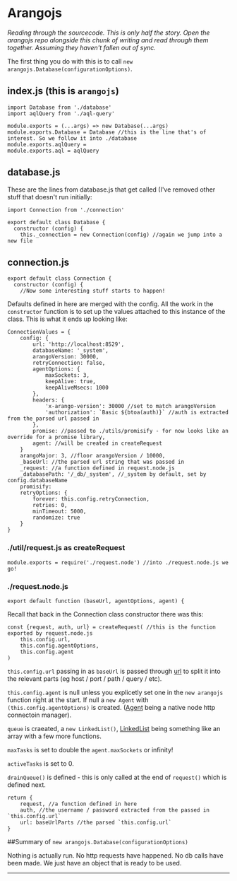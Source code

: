 # Arangojs

_Reading through the sourcecode. This is only half the story. Open the arangojs repo alongside this chunk of writing and read through them together. Assuming they haven't fallen out of sync._

The first thing you do with this is to call `new arangojs.Database(configurationOptions)`.

## index.js (this is `arangojs`)

```
import Database from './database'
import aqlQuery from './aql-query'

module.exports = (...args) => new Database(...args)
module.exports.Database = Database //this is the line that's of interest. So we follow it into ./database
module.exports.aqlQuery =
module.exports.aql = aqlQuery
```
## database.js

These are the lines from database.js that get called (I've removed other stuff that doesn't run initially:

```
import Connection from './connection'

export default class Database {
  constructor (config) {
    this._connection = new Connection(config) //again we jump into a new file
```

## connection.js

```
export default class Connection {
  constructor (config) {
    //Now some interesting stuff starts to happen! 
```

Defaults defined in here are merged with the config. All the work in the `constructor` function is to set up the values attached to this instance of the class. This is what it ends up looking like:

```
ConnectionValues = {
    config: {
        url: 'http://localhost:8529',
        databaseName: '_system',
        arangoVersion: 30000,
        retryConnection: false,
        agentOptions: {
            maxSockets: 3,
            keepAlive: true,
            keepAliveMsecs: 1000
        },
        headers: {
            'x-arango-version': 30000 //set to match arangoVersion
            'authorization': `Basic ${btoa(auth)}` //auth is extracted from the parsed url passed in
        },
        promise: //passed to ./utils/promisify - for now looks like an override for a promise library,
        agent: //will be created in createRequest
    }
    arangoMajor: 3, //floor arangoVersion / 10000,
    _baseUrl: //the parsed url string that was passed in 
    _request: //a function defined in request.node.js
    _databasePath: '/_db/_system', //_system by default, set by config.databaseName
    promisify: 
    retryOptions: {
        forever: this.config.retryConnection,
        retries: 0,
        minTimeout: 5000,
        randomize: true
    }
}
```

### ./util/request.js as createRequest

```
module.exports = require('./request.node') //into ./request.node.js we go!
```

### ./request.node.js

```
export default function (baseUrl, agentOptions, agent) {
```

Recall that back in the Connection class constructor there was this:

```
const {request, auth, url} = createRequest( //this is the function exported by request.node.js
    this.config.url,
    this.config.agentOptions,
    this.config.agent
)
```

`this.config.url` passing in as `baseUrl` is passed through [url](https://www.npmjs.com/package/url) to split it into the relevant parts (eg host / port / path / query / etc). 

`this.config.agent` is null unless you explicetly set one in the `new arangojs` function right at the start. If null a `new Agent` with `(this.config.agentOptions)` is created. ([Agent](https://nodejs.org/api/http.html#http_class_http_agent) being a native node http connectoin manager).

`queue` is craeated, a `new LinkedList()`, [LinkedList](https://www.npmjs.com/package/linkedlist) being something like an array with a few more functions.

`maxTasks` is set to double the `agent.maxSockets` or infinity!

`activeTasks` is set to 0. 

`drainQueue()` is defined - this is only called at the end of `request()` which is defined next.

```
return {
    request, //a function defined in here
    auth, //the username / password extracted from the passed in `this.config.url`
    url: baseUrlParts //the parsed `this.config.url`
}
```

##Summary of `new arangojs.Database(configurationOptions)`

Nothing is actually run. No http requests have happened. No db calls have been made. We just have an object that is ready to be used.

---

